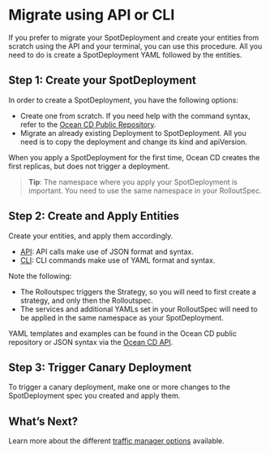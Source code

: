 # Migrate using API or CLI

If you prefer to migrate your SpotDeployment and create your entities from scratch using the API and your terminal, you can use this procedure. All you need to do is create a SpotDeployment YAML followed by the entities.

## Step 1: Create your SpotDeployment

In order to create a SpotDeployment, you have the following options:

- Create one from scratch. If you need help with the command syntax, refer to the [Ocean CD Public Repository](https://github.com/spotinst/spot-oceancd-releases/tree/main/Quick%20Start%20%26%20Examples).
- Migrate an already existing Deployment to SpotDeployment. All you need is to copy the deployment and change its kind and apiVersion.

When you apply a SpotDeployment for the first time, Ocean CD creates the first replicas, but does not trigger a deployment.

> **Tip**: The namespace where you apply your SpotDeployment is important. You need to use the same namespace in your RolloutSpec.

## Step 2: Create and Apply Entities

Create your entities, and apply them accordingly.
- [API](https://docs.spot.io/api/#tag/Ocean-CD): API calls make use of JSON format and syntax.
- [CLI](https://github.com/spotinst/spot-oceancd-cli): CLI commands make use of YAML format and syntax.

Note the following:
- The Rolloutspec triggers the Strategy, so you will need to first create a strategy, and only then the Rolloutspec.
- The services and additional YAMLs set in your RolloutSpec will need to be applied in the same namespace as your SpotDeployment.

YAML templates and examples can be found in the Ocean CD public repository or JSON syntax via the [Ocean CD API](https://docs.spot.io/api/#tag/Ocean-CD).

## Step 3: Trigger Canary Deployment

To trigger a canary deployment, make one or more changes to the SpotDeployment spec you created and apply them.

## What’s Next?

Learn more about the different [traffic manager options](ocean-cd/getting-started/traffic-manager-reference) available.
